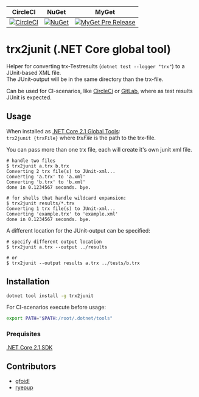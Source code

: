 | CircleCI | NuGet | MyGet |  
| -- | -- | -- |     
| [![CircleCI](https://circleci.com/gh/gfoidl/trx2junit/tree/master.svg?style=svg)](https://circleci.com/gh/gfoidl/trx2junit/tree/master) | [![NuGet](https://img.shields.io/nuget/v/trx2junit.svg?style=flat-square)](https://www.nuget.org/packages/trx2junit/) | [![MyGet Pre Release](https://img.shields.io/myget/gfoidl/vpre/trx2junit.svg?style=flat-square)](https://www.myget.org/feed/gfoidl/package/nuget/trx2junit) |  

# trx2junit (.NET Core global tool)

Helper for converting trx-Testresults (`dotnet test --logger "trx"`) to a JUnit-based XML file.  
The JUnit-output will be in the same directory than the trx-file.

Can be used for CI-scenarios, like [CircleCi](https://circleci.com/) or [GitLab](https://docs.gitlab.com/ee/ci/junit_test_reports.html), where as test results JUnit is expected.

## Usage

When installed as [.NET Core 2.1 Global Tools](https://natemcmaster.com/blog/2018/05/12/dotnet-global-tools/):  
`trx2junit {trxFile}` where _trxFile_ is the path to the trx-file.

You can pass more than one trx file, each will create it's own junit xml file.

```console
# handle two files
$ trx2junit a.trx b.trx
Converting 2 trx file(s) to JUnit-xml...
Converting 'a.trx' to 'a.xml'
Converting 'b.trx' to 'b.xml'
done in 0.1234567 seconds. bye.

# for shells that handle wildcard expansion:
$ trx2junit results/*.trx
Converting 1 trx file(s) to JUnit-xml...
Converting 'example.trx' to 'example.xml'
done in 0.1234567 seconds. bye.
```

A different location for the JUnit-output can be specified:

```console
# specify different output location
$ trx2junit a.trx --output ../results

# or
$ trx2junit --output results a.trx ../tests/b.trx
```

## Installation

```sh
dotnet tool install -g trx2junit
```

For CI-scenarios execute before usage:
```sh
export PATH="$PATH:/root/.dotnet/tools"
```

### Prequisites

[.NET Core 2.1 SDK](https://aka.ms/DotNetCore21)


## Contributors

* [gfoidl](https://github.com/gfoidl)
* [ryepup](https://github.com/ryepup)
